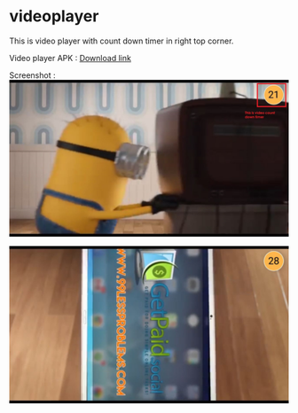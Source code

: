 # videoplayer
This is video player with count down timer in right top corner.  

Video player APK : [Download link](https://github.com/hiral101/videoplayer/blob/master/app/APK/NewsMagazine.apk?raw=true)

Screenshot : 
![alt text](https://github.com/hiral101/videoplayer/blob/master/app/APK/WhatsApp%20Image%202018-04-16%20at%201.30.10%20PM.jpeg?raw=true)

![alt text](https://github.com/hiral101/videoplayer/blob/master/app/APK/WhatsApp%20Image%202018-04-16%20at%201.30.08%20PM.jpeg?raw=true)
